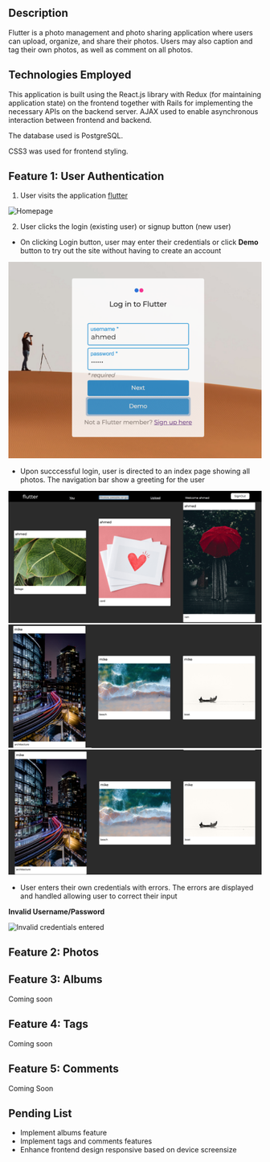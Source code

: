 ## Description

Flutter is a photo management and photo sharing application where users can upload, organize, and share their photos.
Users may also caption and tag their own photos, as well as comment on all photos. 

## Technologies Employed

This application is built using the React.js library with Redux (for maintaining application state) on the frontend together with Rails for implementing the necessary APIs on the backend server. AJAX used to enable asynchronous interaction between frontend and backend. 

The database used is PostgreSQL. 

CSS3 was used for frontend styling.


## Feature 1: User Authentication

1. User visits the application [flutter](https://friskr.herokuapp.com/#/)

![Homepage](https://github.com/ahmedloona/Flicker/blob/master/readme_images/1_home.png)

2. User clicks the login (existing user) or signup button (new user)

* On clicking Login button, user may enter their credentials or click __Demo__ button to try out the site without having to create an account

![Demo login](https://github.com/ahmedloona/Flicker/blob/master/readme_images/2_demo_login.png)

* Upon succcessful login, user is directed to an index page showing all photos. The navigation bar show a greeting for the user

![Dashboard1](https://github.com/ahmedloona/Flicker/blob/master/readme_images/5_dashboard_1.png)
![Dashboard2](https://github.com/ahmedloona/Flicker/blob/master/readme_images/6_dashboard_2.png)
![Dashboard3](https://github.com/ahmedloona/Flicker/blob/master/readme_images/7_dashboard_3.png)






* User enters their own credentials with errors. The errors are displayed and handled allowing user to correct their input

__Invalid Username/Password__

![Invalid credentials entered](hhttps://github.com/ahmedloona/Flicker/blob/master/readme_images/3_invalid_credentials.png)




## Feature 2: Photos


## Feature 3: Albums
Coming soon

## Feature 4: Tags
Coming soon

## Feature 5: Comments
Coming Soon


## Pending List
* Implement albums feature
* Implement tags and comments features
* Enhance frontend design responsive based on device screensize


